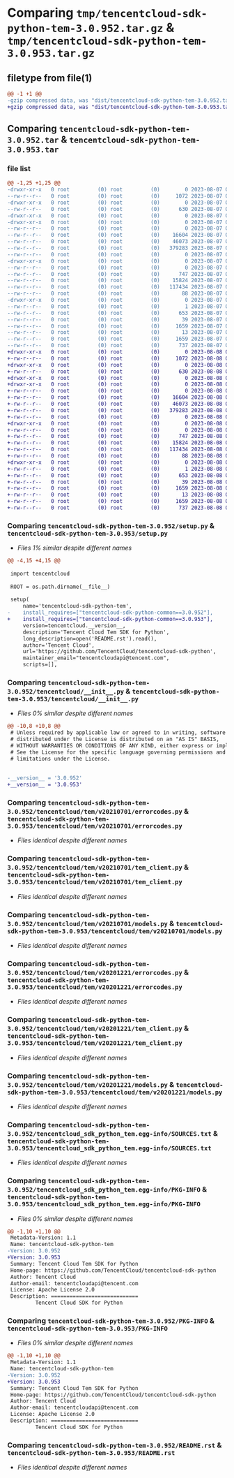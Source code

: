 # Comparing `tmp/tencentcloud-sdk-python-tem-3.0.952.tar.gz` & `tmp/tencentcloud-sdk-python-tem-3.0.953.tar.gz`

## filetype from file(1)

```diff
@@ -1 +1 @@
-gzip compressed data, was "dist/tencentcloud-sdk-python-tem-3.0.952.tar", last modified: Mon Aug  7 09:03:49 2023, max compression
+gzip compressed data, was "dist/tencentcloud-sdk-python-tem-3.0.953.tar", last modified: Tue Aug  8 00:33:46 2023, max compression
```

## Comparing `tencentcloud-sdk-python-tem-3.0.952.tar` & `tencentcloud-sdk-python-tem-3.0.953.tar`

### file list

```diff
@@ -1,25 +1,25 @@
-drwxr-xr-x   0 root         (0) root         (0)        0 2023-08-07 09:03:49.000000 tencentcloud-sdk-python-tem-3.0.952/
--rw-r--r--   0 root         (0) root         (0)     1072 2023-08-07 09:03:49.000000 tencentcloud-sdk-python-tem-3.0.952/setup.py
-drwxr-xr-x   0 root         (0) root         (0)        0 2023-08-07 09:03:49.000000 tencentcloud-sdk-python-tem-3.0.952/tencentcloud/
--rw-r--r--   0 root         (0) root         (0)      630 2023-08-07 09:03:49.000000 tencentcloud-sdk-python-tem-3.0.952/tencentcloud/__init__.py
-drwxr-xr-x   0 root         (0) root         (0)        0 2023-08-07 09:03:49.000000 tencentcloud-sdk-python-tem-3.0.952/tencentcloud/tem/
-drwxr-xr-x   0 root         (0) root         (0)        0 2023-08-07 09:03:49.000000 tencentcloud-sdk-python-tem-3.0.952/tencentcloud/tem/v20210701/
--rw-r--r--   0 root         (0) root         (0)        0 2023-08-07 09:03:49.000000 tencentcloud-sdk-python-tem-3.0.952/tencentcloud/tem/v20210701/__init__.py
--rw-r--r--   0 root         (0) root         (0)    16604 2023-08-07 09:03:49.000000 tencentcloud-sdk-python-tem-3.0.952/tencentcloud/tem/v20210701/errorcodes.py
--rw-r--r--   0 root         (0) root         (0)    46073 2023-08-07 09:03:49.000000 tencentcloud-sdk-python-tem-3.0.952/tencentcloud/tem/v20210701/tem_client.py
--rw-r--r--   0 root         (0) root         (0)   379283 2023-08-07 09:03:49.000000 tencentcloud-sdk-python-tem-3.0.952/tencentcloud/tem/v20210701/models.py
--rw-r--r--   0 root         (0) root         (0)        0 2023-08-07 09:03:49.000000 tencentcloud-sdk-python-tem-3.0.952/tencentcloud/tem/__init__.py
-drwxr-xr-x   0 root         (0) root         (0)        0 2023-08-07 09:03:49.000000 tencentcloud-sdk-python-tem-3.0.952/tencentcloud/tem/v20201221/
--rw-r--r--   0 root         (0) root         (0)        0 2023-08-07 09:03:49.000000 tencentcloud-sdk-python-tem-3.0.952/tencentcloud/tem/v20201221/__init__.py
--rw-r--r--   0 root         (0) root         (0)      747 2023-08-07 09:03:49.000000 tencentcloud-sdk-python-tem-3.0.952/tencentcloud/tem/v20201221/errorcodes.py
--rw-r--r--   0 root         (0) root         (0)    15824 2023-08-07 09:03:49.000000 tencentcloud-sdk-python-tem-3.0.952/tencentcloud/tem/v20201221/tem_client.py
--rw-r--r--   0 root         (0) root         (0)   117434 2023-08-07 09:03:49.000000 tencentcloud-sdk-python-tem-3.0.952/tencentcloud/tem/v20201221/models.py
--rw-r--r--   0 root         (0) root         (0)       88 2023-08-07 09:03:49.000000 tencentcloud-sdk-python-tem-3.0.952/setup.cfg
-drwxr-xr-x   0 root         (0) root         (0)        0 2023-08-07 09:03:49.000000 tencentcloud-sdk-python-tem-3.0.952/tencentcloud_sdk_python_tem.egg-info/
--rw-r--r--   0 root         (0) root         (0)        1 2023-08-07 09:03:49.000000 tencentcloud-sdk-python-tem-3.0.952/tencentcloud_sdk_python_tem.egg-info/dependency_links.txt
--rw-r--r--   0 root         (0) root         (0)      653 2023-08-07 09:03:49.000000 tencentcloud-sdk-python-tem-3.0.952/tencentcloud_sdk_python_tem.egg-info/SOURCES.txt
--rw-r--r--   0 root         (0) root         (0)       39 2023-08-07 09:03:49.000000 tencentcloud-sdk-python-tem-3.0.952/tencentcloud_sdk_python_tem.egg-info/requires.txt
--rw-r--r--   0 root         (0) root         (0)     1659 2023-08-07 09:03:49.000000 tencentcloud-sdk-python-tem-3.0.952/tencentcloud_sdk_python_tem.egg-info/PKG-INFO
--rw-r--r--   0 root         (0) root         (0)       13 2023-08-07 09:03:49.000000 tencentcloud-sdk-python-tem-3.0.952/tencentcloud_sdk_python_tem.egg-info/top_level.txt
--rw-r--r--   0 root         (0) root         (0)     1659 2023-08-07 09:03:49.000000 tencentcloud-sdk-python-tem-3.0.952/PKG-INFO
--rw-r--r--   0 root         (0) root         (0)      737 2023-08-07 09:03:49.000000 tencentcloud-sdk-python-tem-3.0.952/README.rst
+drwxr-xr-x   0 root         (0) root         (0)        0 2023-08-08 00:33:46.000000 tencentcloud-sdk-python-tem-3.0.953/
+-rw-r--r--   0 root         (0) root         (0)     1072 2023-08-08 00:33:46.000000 tencentcloud-sdk-python-tem-3.0.953/setup.py
+drwxr-xr-x   0 root         (0) root         (0)        0 2023-08-08 00:33:46.000000 tencentcloud-sdk-python-tem-3.0.953/tencentcloud/
+-rw-r--r--   0 root         (0) root         (0)      630 2023-08-08 00:33:46.000000 tencentcloud-sdk-python-tem-3.0.953/tencentcloud/__init__.py
+drwxr-xr-x   0 root         (0) root         (0)        0 2023-08-08 00:33:46.000000 tencentcloud-sdk-python-tem-3.0.953/tencentcloud/tem/
+drwxr-xr-x   0 root         (0) root         (0)        0 2023-08-08 00:33:46.000000 tencentcloud-sdk-python-tem-3.0.953/tencentcloud/tem/v20210701/
+-rw-r--r--   0 root         (0) root         (0)        0 2023-08-08 00:33:46.000000 tencentcloud-sdk-python-tem-3.0.953/tencentcloud/tem/v20210701/__init__.py
+-rw-r--r--   0 root         (0) root         (0)    16604 2023-08-08 00:33:46.000000 tencentcloud-sdk-python-tem-3.0.953/tencentcloud/tem/v20210701/errorcodes.py
+-rw-r--r--   0 root         (0) root         (0)    46073 2023-08-08 00:33:46.000000 tencentcloud-sdk-python-tem-3.0.953/tencentcloud/tem/v20210701/tem_client.py
+-rw-r--r--   0 root         (0) root         (0)   379283 2023-08-08 00:33:46.000000 tencentcloud-sdk-python-tem-3.0.953/tencentcloud/tem/v20210701/models.py
+-rw-r--r--   0 root         (0) root         (0)        0 2023-08-08 00:33:46.000000 tencentcloud-sdk-python-tem-3.0.953/tencentcloud/tem/__init__.py
+drwxr-xr-x   0 root         (0) root         (0)        0 2023-08-08 00:33:46.000000 tencentcloud-sdk-python-tem-3.0.953/tencentcloud/tem/v20201221/
+-rw-r--r--   0 root         (0) root         (0)        0 2023-08-08 00:33:46.000000 tencentcloud-sdk-python-tem-3.0.953/tencentcloud/tem/v20201221/__init__.py
+-rw-r--r--   0 root         (0) root         (0)      747 2023-08-08 00:33:46.000000 tencentcloud-sdk-python-tem-3.0.953/tencentcloud/tem/v20201221/errorcodes.py
+-rw-r--r--   0 root         (0) root         (0)    15824 2023-08-08 00:33:46.000000 tencentcloud-sdk-python-tem-3.0.953/tencentcloud/tem/v20201221/tem_client.py
+-rw-r--r--   0 root         (0) root         (0)   117434 2023-08-08 00:33:46.000000 tencentcloud-sdk-python-tem-3.0.953/tencentcloud/tem/v20201221/models.py
+-rw-r--r--   0 root         (0) root         (0)       88 2023-08-08 00:33:46.000000 tencentcloud-sdk-python-tem-3.0.953/setup.cfg
+drwxr-xr-x   0 root         (0) root         (0)        0 2023-08-08 00:33:46.000000 tencentcloud-sdk-python-tem-3.0.953/tencentcloud_sdk_python_tem.egg-info/
+-rw-r--r--   0 root         (0) root         (0)        1 2023-08-08 00:33:46.000000 tencentcloud-sdk-python-tem-3.0.953/tencentcloud_sdk_python_tem.egg-info/dependency_links.txt
+-rw-r--r--   0 root         (0) root         (0)      653 2023-08-08 00:33:46.000000 tencentcloud-sdk-python-tem-3.0.953/tencentcloud_sdk_python_tem.egg-info/SOURCES.txt
+-rw-r--r--   0 root         (0) root         (0)       39 2023-08-08 00:33:46.000000 tencentcloud-sdk-python-tem-3.0.953/tencentcloud_sdk_python_tem.egg-info/requires.txt
+-rw-r--r--   0 root         (0) root         (0)     1659 2023-08-08 00:33:46.000000 tencentcloud-sdk-python-tem-3.0.953/tencentcloud_sdk_python_tem.egg-info/PKG-INFO
+-rw-r--r--   0 root         (0) root         (0)       13 2023-08-08 00:33:46.000000 tencentcloud-sdk-python-tem-3.0.953/tencentcloud_sdk_python_tem.egg-info/top_level.txt
+-rw-r--r--   0 root         (0) root         (0)     1659 2023-08-08 00:33:46.000000 tencentcloud-sdk-python-tem-3.0.953/PKG-INFO
+-rw-r--r--   0 root         (0) root         (0)      737 2023-08-08 00:33:46.000000 tencentcloud-sdk-python-tem-3.0.953/README.rst
```

### Comparing `tencentcloud-sdk-python-tem-3.0.952/setup.py` & `tencentcloud-sdk-python-tem-3.0.953/setup.py`

 * *Files 1% similar despite different names*

```diff
@@ -4,15 +4,15 @@
 
 import tencentcloud
 
 ROOT = os.path.dirname(__file__)
 
 setup(
     name='tencentcloud-sdk-python-tem',
-    install_requires=["tencentcloud-sdk-python-common==3.0.952"],
+    install_requires=["tencentcloud-sdk-python-common==3.0.953"],
     version=tencentcloud.__version__,
     description='Tencent Cloud Tem SDK for Python',
     long_description=open('README.rst').read(),
     author='Tencent Cloud',
     url='https://github.com/TencentCloud/tencentcloud-sdk-python',
     maintainer_email="tencentcloudapi@tencent.com",
     scripts=[],
```

### Comparing `tencentcloud-sdk-python-tem-3.0.952/tencentcloud/__init__.py` & `tencentcloud-sdk-python-tem-3.0.953/tencentcloud/__init__.py`

 * *Files 0% similar despite different names*

```diff
@@ -10,8 +10,8 @@
 # Unless required by applicable law or agreed to in writing, software
 # distributed under the License is distributed on an "AS IS" BASIS,
 # WITHOUT WARRANTIES OR CONDITIONS OF ANY KIND, either express or implied.
 # See the License for the specific language governing permissions and
 # limitations under the License.
 
 
-__version__ = '3.0.952'
+__version__ = '3.0.953'
```

### Comparing `tencentcloud-sdk-python-tem-3.0.952/tencentcloud/tem/v20210701/errorcodes.py` & `tencentcloud-sdk-python-tem-3.0.953/tencentcloud/tem/v20210701/errorcodes.py`

 * *Files identical despite different names*

### Comparing `tencentcloud-sdk-python-tem-3.0.952/tencentcloud/tem/v20210701/tem_client.py` & `tencentcloud-sdk-python-tem-3.0.953/tencentcloud/tem/v20210701/tem_client.py`

 * *Files identical despite different names*

### Comparing `tencentcloud-sdk-python-tem-3.0.952/tencentcloud/tem/v20210701/models.py` & `tencentcloud-sdk-python-tem-3.0.953/tencentcloud/tem/v20210701/models.py`

 * *Files identical despite different names*

### Comparing `tencentcloud-sdk-python-tem-3.0.952/tencentcloud/tem/v20201221/errorcodes.py` & `tencentcloud-sdk-python-tem-3.0.953/tencentcloud/tem/v20201221/errorcodes.py`

 * *Files identical despite different names*

### Comparing `tencentcloud-sdk-python-tem-3.0.952/tencentcloud/tem/v20201221/tem_client.py` & `tencentcloud-sdk-python-tem-3.0.953/tencentcloud/tem/v20201221/tem_client.py`

 * *Files identical despite different names*

### Comparing `tencentcloud-sdk-python-tem-3.0.952/tencentcloud/tem/v20201221/models.py` & `tencentcloud-sdk-python-tem-3.0.953/tencentcloud/tem/v20201221/models.py`

 * *Files identical despite different names*

### Comparing `tencentcloud-sdk-python-tem-3.0.952/tencentcloud_sdk_python_tem.egg-info/SOURCES.txt` & `tencentcloud-sdk-python-tem-3.0.953/tencentcloud_sdk_python_tem.egg-info/SOURCES.txt`

 * *Files identical despite different names*

### Comparing `tencentcloud-sdk-python-tem-3.0.952/tencentcloud_sdk_python_tem.egg-info/PKG-INFO` & `tencentcloud-sdk-python-tem-3.0.953/tencentcloud_sdk_python_tem.egg-info/PKG-INFO`

 * *Files 0% similar despite different names*

```diff
@@ -1,10 +1,10 @@
 Metadata-Version: 1.1
 Name: tencentcloud-sdk-python-tem
-Version: 3.0.952
+Version: 3.0.953
 Summary: Tencent Cloud Tem SDK for Python
 Home-page: https://github.com/TencentCloud/tencentcloud-sdk-python
 Author: Tencent Cloud
 Author-email: tencentcloudapi@tencent.com
 License: Apache License 2.0
 Description: ============================
         Tencent Cloud SDK for Python
```

### Comparing `tencentcloud-sdk-python-tem-3.0.952/PKG-INFO` & `tencentcloud-sdk-python-tem-3.0.953/PKG-INFO`

 * *Files 0% similar despite different names*

```diff
@@ -1,10 +1,10 @@
 Metadata-Version: 1.1
 Name: tencentcloud-sdk-python-tem
-Version: 3.0.952
+Version: 3.0.953
 Summary: Tencent Cloud Tem SDK for Python
 Home-page: https://github.com/TencentCloud/tencentcloud-sdk-python
 Author: Tencent Cloud
 Author-email: tencentcloudapi@tencent.com
 License: Apache License 2.0
 Description: ============================
         Tencent Cloud SDK for Python
```

### Comparing `tencentcloud-sdk-python-tem-3.0.952/README.rst` & `tencentcloud-sdk-python-tem-3.0.953/README.rst`

 * *Files identical despite different names*

